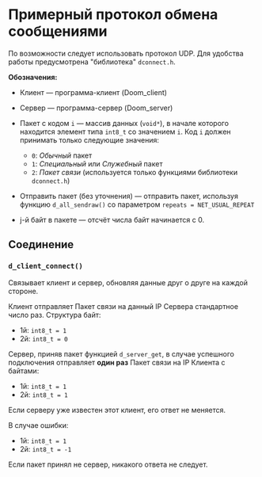 # Примерный протокол обмена сообщениями #

По возможности следует использовать протокол UDP. Для удобства работы предусмотрена "библиотека" `dconnect.h`.

**Обозначения:**
* Клиент &mdash; программа-клиент (Doom_client)
* Сервер &mdash; программа-сервер (Doom_server)


* Пакет с кодом `i` &mdash; массив данных (`void*`), в начале которого находится элемент типа `int8_t` со значением `i`. Код `i` должен принимать только следующие значения:
	* `0`: *Обычный* пакет
	* `1`: *Специальный* или *Служебный* пакет
	* `2`: *Пакет связи* (используется только функциями библиотеки `dconnect.h`)

* Отправить пакет (без уточнения) &mdash; отправить пакет, используя функцию `d_all_sendraw()` со параметром `repeats = NET_USUAL_REPEAT`

* j-й байт в пакете &mdash; отсчёт числа байт начинается с 0.



## Соединение ##

### `d_client_connect()` ###

Связывает клиент и сервер, обновляя данные друг о друге на каждой стороне.

Клиент отправляет Пакет связи на данный IP Сервера стандартное число раз. Структура байт:
* 1й: `int8_t = 1`
* 2й: `int8_t = 0`

Сервер, приняв пакет функцией `d_server_get`, в случае успешного подключения отправляет **один раз** Пакет связи на IP Клиента с байтами:
* 1й: `int8_t = 1`
* 2й: `int8_t = 1`

Если серверу уже известен этот клиент, его ответ не меняется.

В случае ошибки:
* 1й: `int8_t = 1`
* 2й: `int8_t = -1`


Если пакет принял не сервер, никакого ответа не следует.
